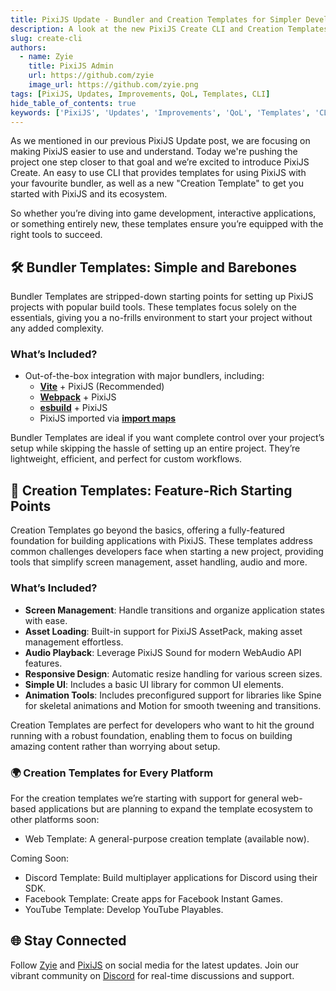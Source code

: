 ```yaml
---
title: PixiJS Update - Bundler and Creation Templates for Simpler Development
description: A look at the new PixiJS Create CLI and Creation Templates for easier project setup.
slug: create-cli
authors:
  - name: Zyie
    title: PixiJS Admin
    url: https://github.com/zyie
    image_url: https://github.com/zyie.png
tags: [PixiJS, Updates, Improvements, QoL, Templates, CLI]
hide_table_of_contents: true
keywords: ['PixiJS', 'Updates', 'Improvements', 'QoL', 'Templates', 'CLI']
---
```


As we mentioned in our previous PixiJS Update post, we are focusing on making PixiJS easier to use and understand. Today we're pushing the project one step closer to that goal and we’re excited to introduce PixiJS Create. An easy to use CLI that provides templates for using PixiJS with your favourite bundler, as well as a new "Creation Template" to get you started with PixiJS and its ecosystem.

So whether you’re diving into game development, interactive applications, or something entirely new, these templates ensure you’re equipped with the right tools to succeed.

<!--truncate-->

## 🛠️ Bundler Templates: Simple and Barebones
Bundler Templates are stripped-down starting points for setting up PixiJS projects with popular build tools. These templates focus solely on the essentials,
giving you a no-frills environment to start your project without any added complexity.

### What’s Included?
- Out-of-the-box integration with major bundlers, including:
    - **[Vite](https://vite.dev)** + PixiJS (Recommended)
    - **[Webpack](https://webpack.js.org/)** + PixiJS
    - **[esbuild](https://esbuild.github.io/)** + PixiJS
    - PixiJS imported via **[import maps](https://developer.mozilla.org/en-US/docs/Web/HTML/Element/script/type/importmap)**

Bundler Templates are ideal if you want complete control over your project’s setup while skipping the hassle of setting up an entire project.
They’re lightweight, efficient, and perfect for custom workflows.


## 🎨 Creation Templates: Feature-Rich Starting Points
Creation Templates go beyond the basics, offering a fully-featured foundation for building applications with PixiJS. These templates address common challenges developers face when starting a new project, providing tools that simplify screen management, asset handling, audio and more.

### What’s Included?
- **Screen Management**: Handle transitions and organize application states with ease.
- **Asset Loading**: Built-in support for PixiJS AssetPack, making asset management effortless.
- **Audio Playback**: Leverage PixiJS Sound for modern WebAudio API features.
- **Responsive Design**: Automatic resize handling for various screen sizes.
- **Simple UI**: Includes a basic UI library for common UI elements.
- **Animation Tools**: Includes preconfigured support for libraries like Spine for skeletal animations and Motion for smooth tweening and transitions.

Creation Templates are perfect for developers who want to hit the ground running with a robust foundation, enabling them to focus on building amazing content rather than worrying about setup.

### 🌍 Creation Templates for Every Platform
For the creation templates we’re starting with support for general web-based applications but are planning to expand the template ecosystem to other platforms soon:

- Web Template: A general-purpose creation template (available now).

Coming Soon:

- Discord Template: Build multiplayer applications for Discord using their SDK.
- Facebook Template: Create apps for Facebook Instant Games.
- YouTube Template: Develop YouTube Playables.

## 🌐 Stay Connected

Follow [Zyie](https://bsky.app/profile/zyie.bsky.social) and [PixiJS](https://bsky.app/profile/pixijs.com) on social media for the latest updates. Join our vibrant community on [Discord](https://discord.gg/nrnDP9wtyX) for real-time discussions and support.
